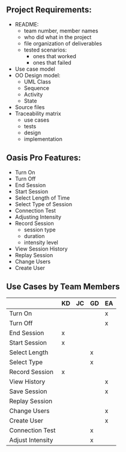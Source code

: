 ## Project Requirements:

- README:
  - team number, member names
  - who did what in the project
  - file organization of deliverables
  - tested scenarios:
    - ones that worked
    - ones that failed
- Use case model
- OO Design model:
  - UML Class
  - Sequence
  - Activity
  - State
- Source files
- Traceability matrix
  - use cases
  - tests
  - design
  - implementation

## Oasis Pro Features:

- Turn On
- Turn Off
- End Session
- Start Session
- Select Length of Time
- Select Type of Session
- Connection Test
- Adjusting Intensity
- Record Session
  - session type
  - duration
  - intensity level
- View Session History
- Replay Session
- Change Users
- Create User

## Use Cases by Team Members

|                  | KD | JC | GD | EA |
|------------------|----|----|----|----|
| Turn On          |    |    |    | x  |
| Turn Off         |    |    |    | x  |
| End Session      | x  |    |    |    |
| Start Session    | x  |    |    |    |
| Select Length    |    |    | x  |    |
| Select Type      |    |    | x  |    |
| Record Session   | x   |    |    |    |
| View History     |    |    |    | x  |
| Save Session     |    |    |    | x  |
| Replay Session   |    |    |    |    |
| Change Users     |    |    |    | x  |
| Create User      |    |    |    | x  |
| Connection Test  |    |    | x  |    |
| Adjust Intensity |    |    | x  |    |

